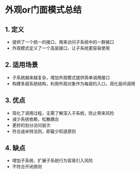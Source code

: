 # 外观or门面模式总结



## 1. 定义

- 提供了一个统一的接口，用来访问子系统中的一群接口
- 外观模式定义了一个高层接口，让子系统更容易使用

## 2. 适用场景

- 子系统越来越复杂，增加外观模式提供简单调用接口
- 构建多层系统结构，利用外观对象作为每层的入口，简化层间调用

## 3. 优点

- 简化了调用过程，无需了解深入子系统，防止带来风险
- 减少系统依赖，松散耦合
- 更好的划分访问层次
- 符合迪米特法则，即最少知道原则

## 4. 缺点

- 增加子系统、扩展子系统行为容易引入风险
- 不符合开闭原则



